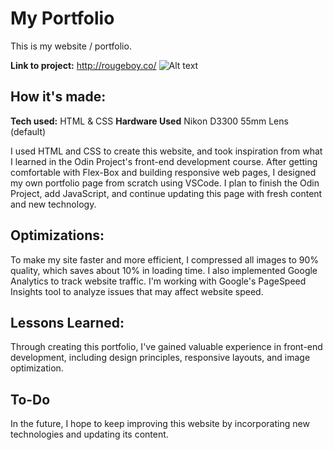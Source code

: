 # My Portfolio
This is my website / portfolio. 

**Link to project:** http://rougeboy.co/
![Alt text](/assets/website_screenshot.png "Portfolio Screenshot")

## How it's made:
**Tech used:** HTML & CSS
**Hardware Used** Nikon D3300 55mm Lens (default)

I used HTML and CSS to create this website, and took inspiration from what I learned in the Odin Project's front-end development course. After getting comfortable with Flex-Box and building responsive web pages, I designed my own portfolio page from scratch using VSCode. I plan to finish the Odin Project, add JavaScript, and continue updating this page with fresh content and new technology.

## Optimizations:
To make my site faster and more efficient, I compressed all images to 90% quality, which saves about 10% in loading time. I also implemented Google Analytics to track website traffic. I'm working with Google's PageSpeed Insights tool to analyze issues that may affect website speed. 

## Lessons Learned:
Through creating this portfolio, I've gained valuable experience in front-end development, including design principles, responsive layouts, and image optimization.

## To-Do
In the future, I hope to keep improving this website by incorporating new technologies and updating its content.
